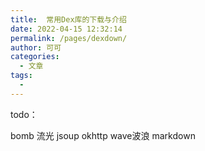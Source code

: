 ```yaml
---
title:  常用Dex库的下载与介绍
date: 2022-04-15 12:32:14
permalink: /pages/dexdown/
author: 可可
categories:
  - 文章
tags:
  - 
---
```



todo：

bomb 流光 jsoup okhttp wave波浪 markdown 
